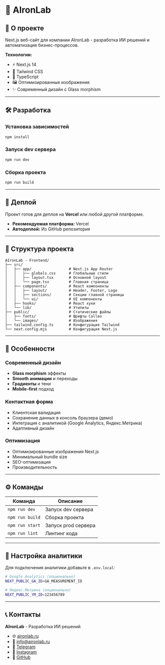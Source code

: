 # 🚀 AIronLab

## 📝 О проекте

Next.js веб-сайт для компании AIronLab - разработка ИИ решений и автоматизация бизнес-процессов.

**Технологии:**
- ⚡ Next.js 14 
- 🎨 Tailwind CSS
- 📱 TypeScript
- 🖼️ Оптимизированные изображения
- ✨ Современный дизайн с Glass morphism

---

## 🛠️ Разработка

### Установка зависимостей
```bash
npm install
```

### Запуск dev сервера
```bash
npm run dev
```

### Сборка проекта
```bash
npm run build
```

---

## 🚀 Деплой

Проект готов для деплоя на **Vercel** или любой другой платформе.

- **Рекомендуемая платформа:** Vercel
- **Автодеплой:** Из GitHub репозитория

---

## 📁 Структура проекта

```
AIronLab - Frontend/
├── src/
│   ├── app/                 # Next.js App Router
│   │   ├── globals.css      # Глобальные стили
│   │   ├── layout.tsx       # Основной layout
│   │   └── page.tsx         # Главная страница
│   ├── components/          # React компоненты
│   │   ├── layout/          # Header, Footer, Logo
│   │   ├── sections/        # Секции главной страницы
│   │   └── ui/              # UI компоненты
│   ├── hooks/               # React хуки
│   └── lib/                 # Утилиты
├── public/                  # Статические файлы
│   ├── fonts/               # Шрифты Calleo
│   └── images/              # Изображения
├── tailwind.config.ts       # Конфигурация Tailwind
└── next.config.mjs          # Конфигурация Next.js
```

---

## 🎨 Особенности

### Современный дизайн
- **Glass morphism** эффекты
- **Smooth анимации** и переходы
- **Градиенты** и тени
- **Mobile-first** подход

### Контактная форма
- Клиентская валидация
- Сохранение данных в консоль браузера (демо)
- Интеграция с аналитикой (Google Analytics, Яндекс.Метрика)
- Адаптивный дизайн

### Оптимизация
- Оптимизированные изображения Next.js
- Минимальный bundle size
- SEO-оптимизация
- Производительность

---

## ⚙️ Команды

| Команда | Описание |
|---------|----------|
| `npm run dev` | Запуск dev сервера |
| `npm run build` | Сборка проекта |
| `npm run start` | Запуск prod сервера |
| `npm run lint` | Линтинг кода |

---

## 🔧 Настройка аналитики

Для подключения аналитики добавьте в `.env.local`:

```bash
# Google Analytics (опционально)
NEXT_PUBLIC_GA_ID=GA_MEASUREMENT_ID

# Яндекс.Метрика (опционально)  
NEXT_PUBLIC_YM_ID=123456789
```

---

## 📞 Контакты

**AIronLab** - Разработка ИИ решений
- 🌐 [aironlab.ru](https://aironlab.ru)
- 📧 [info@aironlab.ru](mailto:info@aironlab.ru)
- 📱 [Telegram](https://t.me/Aironlab)
- 📸 [Instagram](https://www.instagram.com/_grebenshikov_/)
- 🔗 [GitHub](https://github.com/Santino42-gr/AIronLab---Frontend) 